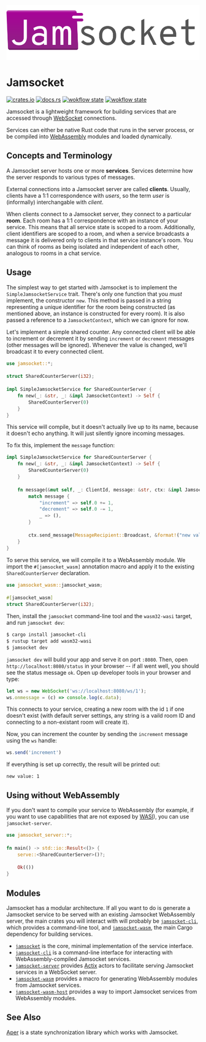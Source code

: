 ![Jamsocket Logo](jamsocket_logo.svg)

# Jamsocket

[![crates.io](https://img.shields.io/crates/v/jamsocket.svg)](https://crates.io/crates/jamsocket)
[![docs.rs](https://img.shields.io/badge/docs-latest-orange)](https://jamsocket.github.io/jamsocket/jamsocket/index.html)
[![wokflow state](https://github.com/jamsocket/jamsocket/workflows/test/badge.svg)](https://github.com/jamsocket/jamsocket/actions/workflows/test.yml)
[![wokflow state](https://github.com/jamsocket/jamsocket/workflows/docs/badge.svg)](https://github.com/jamsocket/jamsocket/actions/workflows/docs.yml)

Jamsocket is a lightweight framework for building services that are accessed through
[WebSocket](https://developer.mozilla.org/en-US/docs/Web/API/WebSockets_API) connections.

Services can either be native Rust code that runs in the server process, or be compiled into
[WebAssembly](https://webassembly.org/) modules and loaded dynamically.

## Concepts and Terminology

A Jamsocket server hosts one or more **services**. Services determine how the server responds to various types of
messages.

External connections into a Jamsocket server are called **clients**. Usually, clients have a 1:1 correspondence with
*users*, so the term *user* is (informally) interchangable with *client*.

When clients connect to a Jamsocket server, they connect to a particular **room**. Each room has a 1:1 correspondence with an instance of your service. This means that all service state is scoped to a room. Additionally, client identifiers are scoped to a room, and when a service broadcasts a message it is delivered only to clients in that service instance's room. You can think of rooms as being isolated and independent of each other, analogous to rooms in a chat service.

## Usage

The simplest way to get started with Jamsocket is to implement the `SimpleJamsocketService` trait. There's only one function that you *must* implement, the constructor `new`. This method is passed in a string representing a unique identifier for the room being constructed (as mentioned above, an instance is constructed for every room). It is also passed a reference to a `JamsocketContext`, which we can ignore for now.

Let's implement a simple shared counter. Any connected client will be able to increment or decrement it by sending 
`increment` or `decrement` messages (other messages will be ignored). Whenever the value is changed, we'll broadcast it 
to every connected client.

```rust
use jamsocket::*;

struct SharedCounterServer(i32);

impl SimpleJamsocketService for SharedCounterServer {
    fn new(_: &str, _: &impl JamsocketContext) -> Self {
        SharedCounterServer(0)
    }
}
```

This service will compile, but it doesn't actually live up to its name, because it doesn't echo anything. It will just silently ignore incoming messages.

To fix this, implement the `message` function:

```rust
impl SimpleJamsocketService for SharedCounterServer {
    fn new(_: &str, _: &impl JamsocketContext) -> Self {
        SharedCounterServer(0)
    }

    fn message(&mut self, _: ClientId, message: &str, ctx: &impl JamsocketContext) {
        match message {
            "increment" => self.0 += 1,
            "decrement" => self.0 -= 1,
            _ => (),
        }

        ctx.send_message(MessageRecipient::Broadcast, &format!("new value: {}", self.0));
    }
}
```

To serve this service, we will compile it to a WebAssembly module. We import the `#[jamsocket_wasm]`
annotation macro and apply it to the existing `SharedCounterServer` declaration.

```rust
use jamsocket_wasm::jamsocket_wasm;

#[jamsocket_wasm]
struct SharedCounterServer(i32);
```

Then, install the `jamsocket` command-line tool and the `wasm32-wasi` target, and run 
`jamsocket dev`:

```bash
$ cargo install jamsocket-cli
$ rustup target add wasm32-wasi
$ jamsocket dev
```

`jamsocket dev` will build your app and serve it on port `:8080`. Then, open
`http://localhost:8080/status` in your browser -- if all went well, you should see the
status message `ok`. Open up developer tools in your browser and type:

```javascript
let ws = new WebSocket('ws://localhost:8080/ws/1');
ws.onmessage = (c) => console.log(c.data);
```

This connects to your service, creating a new room with the id `1` if one doesn't exist
(with default server settings, any string is a vaild room ID and connecting to a non-existant
room will create it).

Now, you can increment the counter by sending the `increment` message using the `ws` handle:

```javascript
ws.send('increment')
```

If everything is set up correctly, the result will be printed out:

```
new value: 1
```

## Using without WebAssembly

If you don't want to compile your service to WebAssembly (for example, if you want to use 
capabilities that are
not exposed by [WASI](https://wasi.dev/)), you can use `jamsocket-server`.

```rust
use jamsocket_server::*;

fn main() -> std::io::Result<()> {
    serve::<SharedCounterServer>()?;

    Ok(())
}
```

## Modules

Jamsocket has a modular architecture. If all you want to do is generate a Jamsocket service to
be served with an existing Jamsocket WebAssembly server, the main crates you will interact with
will probably be [`jamsocket-cli`](/jamsocket-cli), which provides a command-line tool, and
[`jamsocket-wasm`](/jamsocket-wasm), the main Cargo dependency for building services.

- [`jamsocket`](https://jamsocket.github.io/jamsocket/jamsocket/index.html) is the core, minimal implementation of the service interface.
- [`jamsocket-cli`](https://jamsocket.github.io/jamsocket/jamsocket_cli/index.html) is a command-line interface for interacting with WebAssembly-compiled Jamsocket services.
- [`jamsocket-server`](https://jamsocket.github.io/jamsocket/jamsocket_server/index.html) provides [Actix](https://actix.rs/) actors to facilitate serving Jamsocket services in a WebSocket server.
- [`jamsocket-wasm`](https://jamsocket.github.io/jamsocket/jamsocket_wasm/index.html) provides a macro for generating WebAssembly modules from Jamsocket services.
- [`jamsocket-wasm-host`](https://jamsocket.github.io/jamsocket/jamsocket_wasm_host/index.html) provides a way to import Jamsocket services from WebAssembly modules.

## See Also

[Aper](https://github.com/aper-dev/aper) is a state synchronization library which
works with Jamsocket. 
